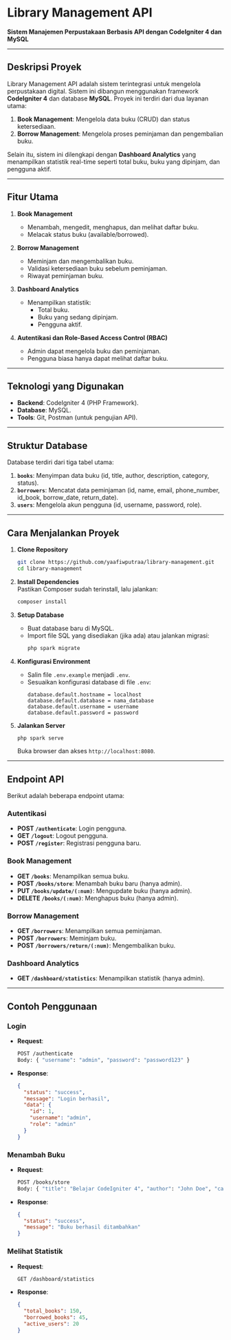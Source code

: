 # **Library Management API**  
**Sistem Manajemen Perpustakaan Berbasis API dengan CodeIgniter 4 dan MySQL**

---

## **Deskripsi Proyek**  
Library Management API adalah sistem terintegrasi untuk mengelola perpustakaan digital. Sistem ini dibangun menggunakan framework **CodeIgniter 4** dan database **MySQL**. Proyek ini terdiri dari dua layanan utama:  
1. **Book Management**: Mengelola data buku (CRUD) dan status ketersediaan.  
2. **Borrow Management**: Mengelola proses peminjaman dan pengembalian buku.  

Selain itu, sistem ini dilengkapi dengan **Dashboard Analytics** yang menampilkan statistik real-time seperti total buku, buku yang dipinjam, dan pengguna aktif.

---

## **Fitur Utama**  
1. **Book Management**  
   - Menambah, mengedit, menghapus, dan melihat daftar buku.  
   - Melacak status buku (available/borrowed).  

2. **Borrow Management**  
   - Meminjam dan mengembalikan buku.  
   - Validasi ketersediaan buku sebelum peminjaman.  
   - Riwayat peminjaman buku.  

3. **Dashboard Analytics**  
   - Menampilkan statistik:  
     - Total buku.  
     - Buku yang sedang dipinjam.  
     - Pengguna aktif.  

4. **Autentikasi dan Role-Based Access Control (RBAC)**  
   - Admin dapat mengelola buku dan peminjaman.  
   - Pengguna biasa hanya dapat melihat daftar buku.  

---

## **Teknologi yang Digunakan**  
- **Backend**: CodeIgniter 4 (PHP Framework).  
- **Database**: MySQL.  
- **Tools**: Git, Postman (untuk pengujian API).  

---

## **Struktur Database**  
Database terdiri dari tiga tabel utama:  
1. **`books`**: Menyimpan data buku (id, title, author, description, category, status).  
2. **`borrowers`**: Mencatat data peminjaman (id, name, email, phone_number, id_book, borrow_date, return_date).  
3. **`users`**: Mengelola akun pengguna (id, username, password, role).  

---

## **Cara Menjalankan Proyek**  
1. **Clone Repository**  
   ```bash
   git clone https://github.com/yaafiwputraa/library-management.git
   cd library-management
   ```

2. **Install Dependencies**  
   Pastikan Composer sudah terinstall, lalu jalankan:  
   ```bash
   composer install
   ```

3. **Setup Database**  
   - Buat database baru di MySQL.  
   - Import file SQL yang disediakan (jika ada) atau jalankan migrasi:  
     ```bash
     php spark migrate
     ```

4. **Konfigurasi Environment**  
   - Salin file `.env.example` menjadi `.env`.  
   - Sesuaikan konfigurasi database di file `.env`:  
     ```env
     database.default.hostname = localhost
     database.default.database = nama_database
     database.default.username = username
     database.default.password = password
     ```

5. **Jalankan Server**  
   ```bash
   php spark serve
   ```
   Buka browser dan akses `http://localhost:8080`.

---

## **Endpoint API**  
Berikut adalah beberapa endpoint utama:  

### **Autentikasi**  
- **POST `/authenticate`**: Login pengguna.  
- **GET `/logout`**: Logout pengguna.  
- **POST `/register`**: Registrasi pengguna baru.  

### **Book Management**  
- **GET `/books`**: Menampilkan semua buku.  
- **POST `/books/store`**: Menambah buku baru (hanya admin).  
- **PUT `/books/update/(:num)`**: Mengupdate buku (hanya admin).  
- **DELETE `/books/(:num)`**: Menghapus buku (hanya admin).  

### **Borrow Management**  
- **GET `/borrowers`**: Menampilkan semua peminjaman.  
- **POST `/borrowers`**: Meminjam buku.  
- **POST `/borrowers/return/(:num)`**: Mengembalikan buku.  

### **Dashboard Analytics**  
- **GET `/dashboard/statistics`**: Menampilkan statistik (hanya admin).  

---

## **Contoh Penggunaan**  
### **Login**  
- **Request**:  
  ```bash
  POST /authenticate
  Body: { "username": "admin", "password": "password123" }
  ```
- **Response**:  
  ```json
  {
    "status": "success",
    "message": "Login berhasil",
    "data": {
      "id": 1,
      "username": "admin",
      "role": "admin"
    }
  }
  ```

### **Menambah Buku**  
- **Request**:  
  ```bash
  POST /books/store
  Body: { "title": "Belajar CodeIgniter 4", "author": "John Doe", "category": "Programming" }
  ```
- **Response**:  
  ```json
  {
    "status": "success",
    "message": "Buku berhasil ditambahkan"
  }
  ```

### **Melihat Statistik**  
- **Request**:  
  ```bash
  GET /dashboard/statistics
  ```
- **Response**:  
  ```json
  {
    "total_books": 150,
    "borrowed_books": 45,
    "active_users": 20
  }
  ```
